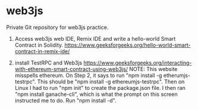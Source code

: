 # web3js
Private Git repository for web3js practice.

1.  Access web3js web IDE, Remix IDE and write a hello-world Smart Contract in Solidity.
https://www.geeksforgeeks.org/hello-world-smart-contract-in-remix-ide/

2.  install TestRPC and Web3js
https://www.geeksforgeeks.org/interacting-with-ethereum-smart-contract-using-web3js/
NOTE: This website misspells ethereum.  On Step 2, it says to run "npm install -g etherumjs-testrpc".  This should be "npm install -g ethereumjs-testrpc".  Then on Linux I had to run "npm init" to create the package.json file.  I then ran "npm install ganache-cli", which is what the prompt on this screen instructed me to do.  Run "npm install -d".
